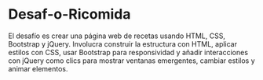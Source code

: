 # Desaf-o-Ricomida
El desafío es crear una página web de recetas usando HTML, CSS, Bootstrap y jQuery. Involucra construir la estructura con HTML, aplicar estilos con CSS, usar Bootstrap para responsividad y añadir interacciones con jQuery como clics para mostrar ventanas emergentes, cambiar estilos y animar elementos.
